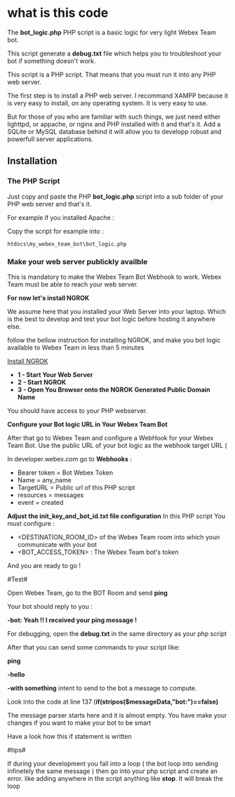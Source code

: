 # what is this code 

The **bot_logic.php** PHP script is a basic logic for very light Webex Team bot.

This script generate a **debug.txt** file which helps you to troubleshoot your bot if something doesn't work.

This script is a PHP script. That means that you must run it into any PHP web server.  

The first step is to install a PHP web server. I recommand XAMPP because it is very easy to install, on any operating system. It is very easy to use.

But for those of you who are familiar with such things, we just need either lighttpd, or appache, or nginx  and PHP installed with it and that's it.
Add a SQLite or MySQL database behind it will allow you to developp robust and powerfull server applications.


## Installation

### The PHP Script

Just copy and paste the PHP **bot_logic.php** script into a sub folder of your PHP web server and that's it.

For example if you installed Apache :

Copy the script for example into :

    htdocs\my_webex_team_bot\bot_logic.php

### Make your web server publickly availble

This is mandatory to make the Webex Team Bot Webhook to work. Webex Team must be able to reach your web server.

**For now let's install NGROK**

We assume here that you installed your Web Server into your laptop.  Which is the best to develop and test your bot logic before hosting it  anywhere else.

follow the bellow instruction for installing NGROK, and make you bot logic available to Webex Team in less than 5 minutes

[Install NGROK](https://developer.cisco.com/learning/lab/collab-spark-botkit/step/4)


- **1 - Start Your Web Server**
- **2 - Start NGROK**
- **3 - Open You Browser onto the NGROK Generated Public Domain Name**

You should have access to your PHP webserver.

**Configure your Bot logic URL in Your Webex Team Bot**

After that go to Webex Team and configure a WebHook for your Webex Team Bot. Use the public URL of your bot logic as the webhook target URL ( 

In developer.webex.com go to **Webhooks** :

- Bearer token =  Bot Webex Token
- Name = any_name
- TargetURL = Public url of this PHP script
- resources = messages
- event = created

**Adjust the init_key_and_bot_id.txt file configuration**
In this PHP script You must configure :

- <DESTINATION_ROOM_ID> of the Webex Team room into which youn communicate with your bot
- <BOT_ACCESS_TOKEN> : The Webex Team bot's token

And you are ready to go !

#Test#

Open Webex Team, go to the BOT Room and send **ping**

Your bot should reply to you :

**-bot: Yeah !! I received your ping message !**

For debugging, open the **debug.txt** in the same directory as your php script

After that you can send some commands to your script like:

**ping**

**-hello**

**-with something** intent to send to the bot a message to compute.

Look into the code at line 137 (**if(stripos($messageData,"bot:")==false)**

The message parser starts here and it is almost empty.   You have make your changes if you want to make your bot to be smart

Have a look how this if statement is written

#tips#

If during your development you fall into a loop ( the bot loop into sending infinetely the same message ) then go into your php script and create an error. like adding anywhere in the script anything like **stop**. It will break the loop